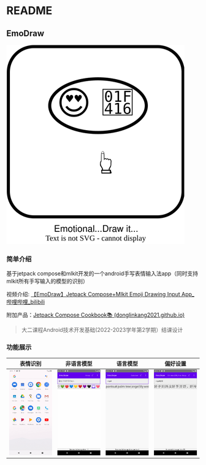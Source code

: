 # README

## EmoDraw

![appicon](README.assets/appIcon.svg)

### 简单介绍

基于jetpack compose和mlkit开发的一个android手写表情输入法app（同时支持mlkit所有手写输入的模型的识别）

视频介绍: [【EmoDraw】Jetpack Compose+Mlkit Emoji Drawing Input App_哔哩哔哩_bilibili](https://www.bilibili.com/video/BV1zo4y1F7pF/?spm_id_from=333.999.0.0&vd_source=ee7084e0c5101ce0d8d076550c3bc93c)

附加产品：[Jetpack Compose Cookbook📚 (donglinkang2021.github.io)](https://donglinkang2021.github.io/JetpackComposeCookbook/)

> 大二课程Android技术开发基础(2022-2023学年第2学期）结课设计

### 功能展示

| 表情识别                      | 非语言模型                                   | 语言模型                                     | 偏好设置                                     |
| ----------------------------- | -------------------------------------------- | -------------------------------------------- | -------------------------------------------- |
| ![GIF](README.assets/GIF.gif) | ![GIF](README.assets/GIF-16843399604961.gif) | ![GIF](README.assets/GIF-16843400823292.gif) | ![GIF](README.assets/GIF-16843402122743.gif) |

